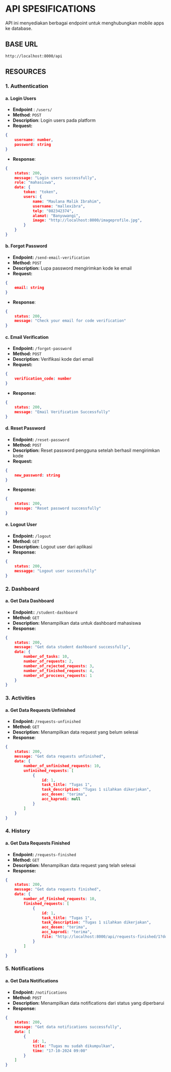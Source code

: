 # API SPESIFICATIONS
API ini menyediakan berbagai endpoint untuk menghubungkan mobile apps ke database.

## BASE URL
```
http://localhost:8000/api
```

## RESOURCES
### 1. Authentication
#### a. Login Users
- **Endpoint** : `/users/`
- **Method**: `POST`
- **Description**: Login users pada platform
- **Request:**
```json
{
    username: number,
    password: string
}
```
- **Response**:
```json
{
    status: 200,
    message: "Login users successfully",
    role: "mahasiswa",
    data: {
        token: "token",
        users: {
            name: "Maulana Malik Ibrahim",
            username: "mallexibra",
            telp: "082342374",
            alamat: "Banyuwangi",
            image: "http://localhost:8000/imageprofile.jpg",
        }
    }
}
```

#### b. Forgot Password
- **Endpoint:** `/send-email-verification`
- **Method:** `POST`
- **Description:** Lupa password mengirimkan kode ke email
- **Request:**
```json
{
    email: string
}
```
- **Response**:
```json
{
    status: 200,
    message: "Check your email for code verification"
}
```

#### c. Email Verification
- **Endpoint:** `/forgot-password`
- **Method:** `POST`
- **Description:** Verifikasi kode dari email
- **Request:**
```json
{
    verification_code: number
}
```
- **Response:**
```json
{
    status: 200,
    message: "Email Verification Successfully"
}
```

#### d. Reset Password
- **Endpoint:** `/reset-password`
- **Method:** `POST`
- **Description:** Reset password pengguna setelah berhasil mengirimkan kode
- **Request:**
```json
{
    new_password: string
}
```
- **Response:**
```json
{
    status: 200,
    message: "Reset password successfully"
}
```

#### e. Logout User
- **Endpoint:** `/logout`
- **Method:** `GET`
- **Description:** Logout user dari aplikasi
- **Response:**
```json
{
    status: 200,
    messagge: "Logout user successfully"
}
```

### 2. Dashboard
#### a. Get Data Dashboard
- **Endpoint:**: `/student-dashboard`
- **Method:** `GET`
- **Description:** Menampilkan data untuk dashboard mahasiswa
- **Response:**
```json
{
    status: 200,
    message: "Get data student dashboard successfully",
    data: {
        number_of_tasks: 10,
        number_of_requests: 2,
        number_of_rejected_requests: 3,
        number_of_finished_requests: 4,
        number_of_proccess_requests: 1
    }
}
```

### 3. Activities
#### a. Get Data Requests Unfinished
- **Endpoint:** `/requests-unfinished`
- **Method:** `GET`
- **Description:** Menampilkan data request yang belum selesai
- **Response**:
```json
{
    status: 200,
    message: "Get data requests unfinished",
    data: {
        number_of_unfinished_requests: 10,
        unfinished_requests: [
            {
                id: 1,
                task_title: "Tugas 1",
                task_description: "Tugas 1 silahkan dikerjakan",
                acc_dosen: "terima",
                acc_kaprodi: null
            }
        ]
    }
}
```

### 4. History
#### a. Get Data Requests Finished
- **Endpoint:** `/requests-finished`
- **Method:** `GET`
- **Description:** Menampilkan data request yang telah selesai
- **Response:**
```json
{
    status: 200,
    message: "Get data requests finished",
    data: {
        number_of_finished_requests: 10,
        finished_requests: [
            {
                id: 1,
                task_title: "Tugas 1",
                task_description: "Tugas 1 silahkan dikerjakan",
                acc_dosen: "terima",
                acc_kaprodi: "terima",
                file: "http://localhost:8000/api/requests-finished/1?download=true"
            }
        ]
    }
}
```

### 5. Notifications
#### a. Get Data Notifications
- **Endpoint:** `/notifications`
- **Method:** `POST`
- **Description:** Menampilkan data notifications dari status yang diperbarui
- **Response:**
```json
{
    status: 200,
    message: "Get data notifications successfully",
    data: [
        {
            id: 1,
            title: "Tugas mu sudah dikumpulkan",
            time: "17-10-2024 09:00"
        }
    ]
}
```
